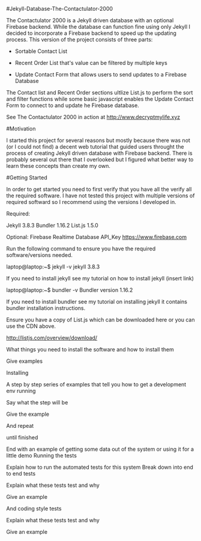 
#Jekyll-Database-The-Contactulator-2000

The Contactulator 2000 is a Jekyll driven database with an optional Firebase backend.  While the database can function fine using only Jekyll I decided to incorporate a Firebase backend to speed up the updating process.  This version of the project consists of three parts:

- Sortable Contact List

- Recent Order List that's value can be filtered by multiple keys

- Update Contact Form that allows users to send updates to a Firebase Database

The Contact list and Recent Order sections ultlize List.js to perform the sort and filter functions while some basic javascript enables the Update Contact Form to connect to and update he Firebase database.  

See The Contactulator 2000 in action at http://www.decryptmylife.xyz 

#Motivation

I started this project for several reasons but mostly because there was not (or I could not find) a decent web tutorial that guided users throught the process of creating Jekyll driven database with Firebase backend.  There is probably several out there that I overlooked but I figured what better way to learn these concepts than create my own.  

#Getting Started

In order to get started you need to first verify that you have all the verify all the required software. I have not tested this project with multiple versions of required softward so I recommend using the versions I developed in.  

Required:

Jekyll 3.8.3
Bundler 1.16.2
List.js 1.5.0 <script src="//cdnjs.cloudflare.com/ajax/libs/list.js/1.5.0/list.min.js"></script>

Optional:
Firebase Realtime Database API_Key  https://www.firebase.com 

Run the following command to ensure you have the required software/versions needed.

laptop@laptop:~$ jekyll -v
jekyll 3.8.3

If you need to install jekyll see my tutorial on how to install jekyll (insert link)

laptop@laptop:~$ bundler -v
Bundler version 1.16.2

If you need to install bundler see my tutorial on installing jekyll it contains bundler installation instructions.

Ensure you have a copy of List.js which can be downloaded here or you can use the CDN above.  

http://listjs.com/overview/download/




What things you need to install the software and how to install them


Give examples

Installing

A step by step series of examples that tell you how to get a development env running

Say what the step will be

Give the example

And repeat

until finished

End with an example of getting some data out of the system or using it for a little demo
Running the tests

Explain how to run the automated tests for this system
Break down into end to end tests

Explain what these tests test and why

Give an example

And coding style tests

Explain what these tests test and why

Give an example
